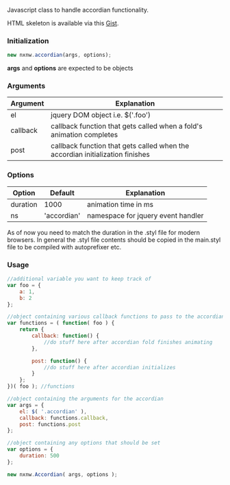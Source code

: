 Javascript class to handle accordian functionality.

HTML skeleton is available via this [Gist](https://gist.github.com/aberan/9770367).

### Initialization
```javascript
new nxnw.accordian(args, options);
```

**args** and **options** are expected to be objects

### Arguments
Argument | Explanation
----------- | -----------
el          | jquery DOM object i.e. $('.foo')
callback    | callback function that gets called when a fold's animation completes
post        | callback function that gets called when the accordian initialization finishes


### Options
Option | Default | Explanation
------------ | ------------ | ------------------------------------- |
duration     | 1000         | animation time in ms                  |
ns           | 'accordian'  | namespace for jquery event handler    |

As of now you need to match the duration in the .styl file for modern browsers. In general the .styl file contents should be copied in the main.styl file to be compiled with autoprefixer etc.

### Usage
```javascript
//additional variable you want to keep track of
var foo = {
	a: 1,
	b: 2
};

//object containing various callback functions to pass to the accordian
var functions = ( function( foo ) {
	return {
		callback: function() {
			//do stuff here after accordian fold finishes animating
		},

		post: function() {
			//do stuff here after accordian initializes
		}
	};
})( foo ); //functions

//object containing the arguments for the accordian
var args = {
	el: $( '.accordian' ),
	callback: functions.callback,
	post: functions.post
};

//object containing any options that should be set
var options = {
	duration: 500
};

new nxnw.Accordian( args, options );
```
